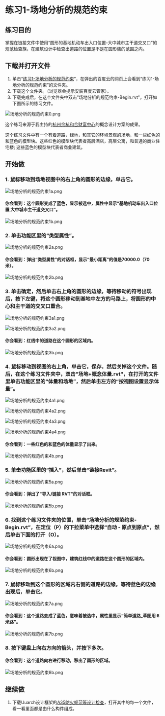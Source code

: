 # 练习1-场地分析的规范约束

## 练习目的

掌握在链接文件中使用“圆形的基地机动车出入口位置-大中城市主干道交叉口”的规范检查族，在建筑设计中检查出道路的位置是不是在圆形族的范围之内。

## 下载并打开文件

1. 单击“[练习1-场地分析的规范约束](http://pan.baidu.com/s/1sk7lPoT)”，在弹出的百度云的网页上会看到“练习1-场地分析的规范约束”的文件夹。
2. 下载这个文件夹。（浏览器会提示安装百度云管家）。
3. 下载完成后，在这个文件夹中双击"场地分析的规范约束-Begin.rvt"，打开如下图所示的练习文件。

![场地分析的规范约束0.png](/images/场地分析的规范约束/场地分析的规范约束0.png)

这个练习来源于我主持的[杭州余杭和合财富中心](http://baike.sogou.com/v59580891.htm)的概念设计方案的成果。

这个练习文件中有一个有着道路，绿地，和其它的环境景观的场地，和一些红色的和蓝色的模型块。这些红色的模型块代表者高层酒店，高层公寓，和普通的商业住宅楼; 这些蓝色的模型块代表者商业建筑。 

## 开始做

### 1. 鼠标移动到场地视图中的右上角的圆形的边缘，单击它。

![场地分析的规范约束1a.png](/images/场地分析的规范约束/场地分析的规范约束1a.png)

#### 你会看到：这个圆形变成了蓝色，显示被选中，属性中显示“基地机动车出入口位置 大中城市主干道交叉口”。

![场地分析的规范约束1b.png](/images/场地分析的规范约束/场地分析的规范约束1b.png)

### 2. 单击功能区里的“类型属性”。

![场地分析的规范约束2a.png](/images/场地分析的规范约束/场地分析的规范约束2a.png)

#### 你会看到：弹出“类型属性”的对话框，显示“最小距离”的值是70000.0（70米）。

![场地分析的规范约束2b.png](/images/场地分析的规范约束/场地分析的规范约束2b.png)

### 3. 单击确定，然后单击右上角的圆形的边缘，等待移动的符号出现后，按下左键，将这个圆形移动到基地中左方的马路上，将圆形的中心和主干道的交叉口重合。

![场地分析的规范约束3a1.png](/images/场地分析的规范约束/场地分析的规范约束3a1.png)

![场地分析的规范约束3a2.png](/images/场地分析的规范约束/场地分析的规范约束3a2.png)

#### 你会看到：红线中的道路在这个圆形的区域内。

![场地分析的规范约束3b.png](/images/场地分析的规范约束/场地分析的规范约束3b.png)

### 4. 鼠标移动到视图的右上角，单击它，保存，然后关掉这个文件。随后，在这个练习文件夹中，双击"场地+概念体量.rvt"，在打开的文件里单击功能区里的“体量和场地”，然后单击左方的“按视图设置显示体量”。

![场地分析的规范约束4a1.png](/images/场地分析的规范约束/场地分析的规范约束4a1.png)

![场地分析的规范约束4a2.png](/images/场地分析的规范约束/场地分析的规范约束4a2.png)

![场地分析的规范约束4a3.png](/images/场地分析的规范约束/场地分析的规范约束4a3.png)

![场地分析的规范约束4a4.png](/images/场地分析的规范约束/场地分析的规范约束4a4.png)

#### 你会看到：一些红色的和蓝色的体量显示了出来。

![场地分析的规范约束4b.png](/images/场地分析的规范约束/场地分析的规范约束4b.png)

### 5. 单击功能区里的“插入”，然后单击“链接Revit”。

![场地分析的规范约束5a.png](/images/场地分析的规范约束/场地分析的规范约束5a.png)

#### 你会看到：弹出了"导入/链接 RVT"的对话框。

![场地分析的规范约束5b.png](/images/场地分析的规范约束/场地分析的规范约束5b.png)

### 6. 找到这个练习文件夹的位置，单击“场地分析的规范约束-Begin.rvt”，在定位（P）的下拉菜单中选择“自动 - 原点到原点”，然后单击下面的打开（O）。

![场地分析的规范约束6a.png](/images/场地分析的规范约束/场地分析的规范约束6a.png)

#### 你会看到：圆形出现在了视图中，建筑红线中的道路在这个圆形的区域内。

![场地分析的规范约束6b.png](/images/场地分析的规范约束/场地分析的规范约束6b.png)

### 7. 鼠标移动到这个圆形的区域内右侧的道路的边缘，等待蓝色的边缘出现后，单击它。

![场地分析的规范约束7a.png](/images/场地分析的规范约束/场地分析的规范约束7a.png)

#### 你会看到：这个道路变成了蓝色，意味着被选中，属性里显示“简单道路_草图用 6米路”。

![场地分析的规范约束7b.png](/images/场地分析的规范约束/场地分析的规范约束7b.png)

### 8. 按下键盘上向右方向的箭头，并按下多次。

#### 你会看到：这个道路向右进行移动，移出了圆形的区域。

![场地分析的规范约束8b.png](/images/场地分析的规范约束/场地分析的规范约束8b.png)

## 继续做

1. 下载Uuarch设计框架的[A35防火规范等设计检查](http://pan.baidu.com/s/1nvIm92h)，打开其中的每一个文件，看一看里面都是由什么构件组成。


